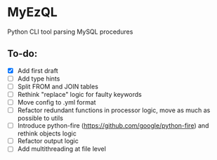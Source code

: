 # MyEzQL
Python CLI tool parsing MySQL procedures

## To-do:
- [x] Add first draft
- [ ] Add type hints
- [ ] Split FROM and JOIN tables
- [ ] Rethink "replace" logic for faulty keywords
- [ ] Move config to .yml format
- [ ] Refactor redundant functions in processor logic, move as much as possible to utils
- [ ] Introduce python-fire (https://github.com/google/python-fire) and rethink objects logic
- [ ] Refactor output logic
- [ ] Add multithreading at file level
